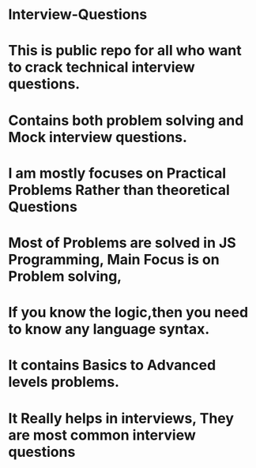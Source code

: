 # Interview-Questions
# This is public repo for all who want to crack technical interview questions.
# Contains both problem solving and Mock interview questions.
# I am mostly focuses on Practical Problems Rather than theoretical Questions
# Most of Problems are solved in JS Programming, Main Focus is on Problem solving,
# If you know the logic,then you need to know any language syntax.
# It contains Basics  to Advanced levels problems.
# It Really helps in interviews, They are most common interview questions
